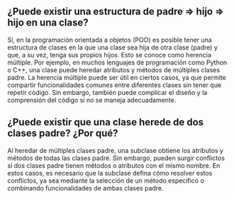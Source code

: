 ## ¿Puede existir una estructura de padre => hijo => hijo en una clase?
Sí, en la programación orientada a objetos (POO) es posible tener una estructura de clases en la que una clase sea hija de otra clase (padre) y que, a su vez, tenga sus propios hijos. Esto se conoce como herencia múltiple. Por ejemplo, en muchos lenguajes de programación como Python o C++, una clase puede heredar atributos y métodos de múltiples clases padre.
La herencia múltiple puede ser útil en ciertos casos, ya que permite compartir funcionalidades comunes entre diferentes clases sin tener que repetir código. Sin embargo, también puede complicar el diseño y la comprensión del código si no se maneja adecuadamente.

## ¿Puede existir que una clase herede de dos clases padre? ¿Por qué? 
Al heredar de múltiples clases padre, una subclase obtiene los atributos y métodos de todas las clases padre. Sin embargo, pueden surgir conflictos si dos clases padre tienen métodos o atributos con el mismo nombre. En estos casos, es necesario que la subclase defina cómo resolver estos conflictos, ya sea mediante la selección de un método específico o combinando funcionalidades de ambas clases padre.
